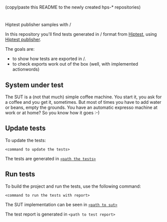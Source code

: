 (copy/paste this README to the newly created hps-* repositories)

# <repository name>

<Travis build status>

Hiptest publisher samples with <language>/<framework>

In this repository you'll find tests generated in <language>/<framework> format from [Hiptest](https://hiptest.net), using [Hiptest publisher](https://github.com/hiptest/hiptest-publisher).

The goals are:

 * to show how tests are exported in <language>/<framework>.
 * to check exports work out of the box (well, with implemented actionwords)

System under test
------------------

The SUT is a (not that much) simple coffee machine. You start it, you ask for a coffee and you get it, sometimes. But most of times you have to add water or beans, empty the grounds. You have an automatic expresso machine at work or at home? So you know how it goes :-)

Update tests
-------------


To update the tests:

    <command to update the tests>

The tests are generated in [``<path the tests>``](<github path to tests>)

Run tests
---------


To build the project and run the tests, use the following command:

    <command to run the tests with report>

The SUT implementation can be seen in [``<path to sut>``](<github path to sut>)

The test report is generated in ```<path to test report>```


